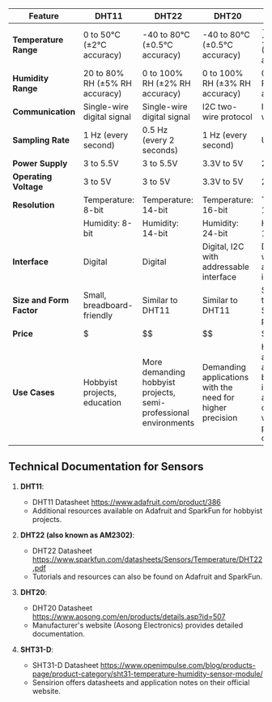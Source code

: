 | Feature                 | DHT11                        | DHT22                         | DHT20                         | SHT31-D                       |
|-------------------------|------------------------------|-------------------------------|-------------------------------|-------------------------------|
| **Temperature Range**   | 0 to 50°C (±2°C accuracy)    | -40 to 80°C (±0.5°C accuracy) | -40 to 80°C (±0.5°C accuracy) | -40 to 125°C (±0.3°C accuracy)|
| **Humidity Range**      | 20 to 80% RH (±5% RH accuracy)| 0 to 100% RH (±2% RH accuracy) | 0 to 100% RH (±3% RH accuracy) | 0 to 100% RH (±2% RH accuracy) |
| **Communication**       | Single-wire digital signal   | Single-wire digital signal    | I2C two-wire protocol         | I2C two-wire protocol         |
| **Sampling Rate**       | 1 Hz (every second)          | 0.5 Hz (every 2 seconds)      | 1 Hz (every second)           | Up to 10 Hz                   |
| **Power Supply**        | 3 to 5.5V                    | 3 to 5.5V                     | 3.3V to 5V                    | 2.4V to 5.5V                  |
| **Operating Voltage**   | 3 to 5V                      | 3 to 5V                       | 3.3V to 5V                    | 2.4V to 5.5V                  |
| **Resolution**          | Temperature: 8-bit           | Temperature: 14-bit           | Temperature: 16-bit           | Temperature: 14-bit           |
|                         | Humidity: 8-bit              | Humidity: 14-bit              | Humidity: 24-bit              | Humidity: 14-bit              |
| **Interface**           | Digital                      | Digital                       | Digital, I2C with addressable interface | Digital, I2C with addressable interface |
| **Size and Form Factor**| Small, breadboard-friendly   | Similar to DHT11              | Similar to DHT11              | Small, typically in SMD package |
| **Price**               | $                            | $$                            | $$                            | $$$                           |
| **Use Cases**           | Hobbyist projects, education | More demanding hobbyist projects, semi-professional environments | Demanding applications with the need for higher precision | High accuracy applications, both industrial and consumer where precision is crucial |



## Technical Documentation for Sensors

1. **DHT11**:
   - DHT11 Datasheet https://www.adafruit.com/product/386
   - Additional resources available on Adafruit and SparkFun for hobbyist projects.

2. **DHT22 (also known as AM2302)**:
   - DHT22 Datasheet https://www.sparkfun.com/datasheets/Sensors/Temperature/DHT22.pdf
   - Tutorials and resources can also be found on Adafruit and SparkFun.

3. **DHT20**:
   - DHT20 Datasheet https://www.aosong.com/en/products/details.asp?id=507
   - Manufacturer's website (Aosong Electronics) provides detailed documentation.

4. **SHT31-D**:
   - SHT31-D Datasheet https://www.openimpulse.com/blog/products-page/product-category/sht31-temperature-humidity-sensor-module/
   - Sensirion offers datasheets and application notes on their official website.

